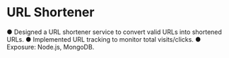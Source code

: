 # URL Shortener
 ● Designed a URL shortener service to convert valid URLs into shortened URLs.
 ● Implemented URL tracking to monitor total visits/clicks.
 ● Exposure: Node.js, MongoDB.
